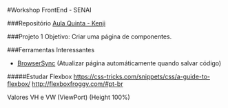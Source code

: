 #Workshop FrontEnd - SENAI

###Repositório 
[Aula Quinta - Kenji](https://github.com/kenjishiromajp/aulaquintahtml)


###Projeto 1
Objetivo: Criar uma página de componentes.


###Ferramentas Interessantes
* [BrowserSync](https://www.browsersync.io/#install) (Atualizar página automáticamente quando salvar código)


#####Estudar
Flexbox
https://css-tricks.com/snippets/css/a-guide-to-flexbox/
http://flexboxfroggy.com/#pt-br

Valores VH e VW (ViewPort)
(Height 100%)